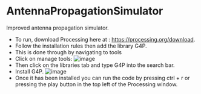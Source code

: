 # AntennaPropagationSimulator
Improved antenna propagation simulator.

* To run, download Processing here at : https://processing.org/download.
* Follow the installation rules then add the library G4P.
* This is done through by navigating to tools
* Click on manage tools:
![image](https://github.com/Ekumar3/AntennaPropagationSimulator/assets/91651283/9883973e-d947-4e1f-9c64-f0cdc15e36c3)
* Then click on the libraries tab and type G4P into the search bar.
* Install G4P. 
![image](https://github.com/Ekumar3/AntennaPropagationSimulator/assets/91651283/c6471bed-4dc9-4de9-bdad-6f5bea940aa9)
* Once it has been installed you can run the code by pressing ctrl + r or pressing the play button in the top left of the Processing window.
